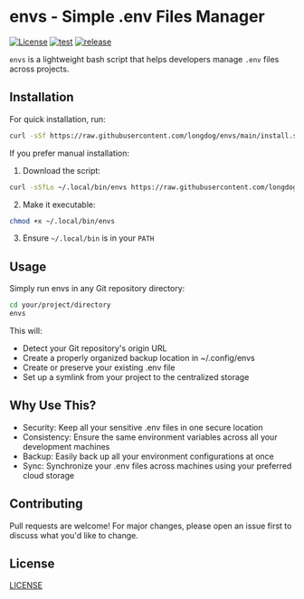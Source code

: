 # envs - Simple .env Files Manager

[![License](https://img.shields.io/badge/license-MIT-blue.svg)](LICENSE)
[![test](https://github.com/longdog/envs/actions/workflows/test.yml/badge.svg)](https://github.com/longdog/envs/actions/workflows/test.yml)
[![release](https://github.com/longdog/envs/actions/workflows/release.yml/badge.svg)](https://github.com/longdog/envs/actions/workflows/release.yml)

`envs` is a lightweight bash script that helps developers manage `.env` files across projects.

## Installation

For quick installation, run:

```bash
curl -sSf https://raw.githubusercontent.com/longdog/envs/main/install.sh | bash
```

If you prefer manual installation:

1. Download the script:

```bash
curl -sSfLo ~/.local/bin/envs https://raw.githubusercontent.com/longdog/envs/main/envs
```

2. Make it executable:

```bash
chmod +x ~/.local/bin/envs
```

3. Ensure `~/.local/bin` is in your `PATH`

## Usage

Simply run envs in any Git repository directory:

```bash
cd your/project/directory
envs
```

This will:

- Detect your Git repository's origin URL
- Create a properly organized backup location in ~/.config/envs
- Create or preserve your existing .env file
- Set up a symlink from your project to the centralized storage

## Why Use This?

- Security: Keep all your sensitive .env files in one secure location
- Consistency: Ensure the same environment variables across all your development machines
- Backup: Easily back up all your environment configurations at once
- Sync: Synchronize your .env files across machines using your preferred cloud storage

## Contributing

Pull requests are welcome! For major changes, please open an issue first to discuss what you'd like to change.

## License

[LICENSE](LICENSE)
